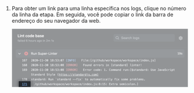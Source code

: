 1. Para obter um link para uma linha específica nos logs, clique no número da linha da etapa. Em seguida, você pode copiar o link da barra de endereço do seu navegador da web.

   ![Botão para copiar link](/assets/images/help/repository/copy-link-button-updated-2.png)
